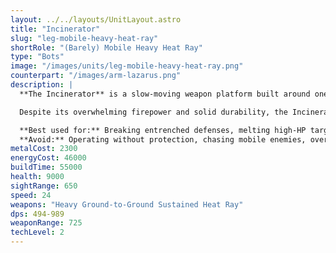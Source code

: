 ```yaml
---
layout: ../../layouts/UnitLayout.astro
title: "Incinerator"
slug: "leg-mobile-heavy-heat-ray"
shortRole: "(Barely) Mobile Heavy Heat Ray"
type: "Bots"
image: "/images/units/leg-mobile-heavy-heat-ray.png"
counterpart: "/images/arm-lazarus.png"
description: |
  **The Incinerator** is a slow-moving weapon platform built around one core philosophy: obliteration through fire. Equipped with a sustained heavy heat ray, it melts through even the most fortified ground targets with brutal efficiency. 

  Despite its overwhelming firepower and solid durability, the Incinerator crawls across the battlefield at a glacial pace, making it easy to kite, flank, or disable if not properly escorted. It excels when deployed behind a frontline or sieging hardened positions with supporting forces.

  **Best used for:** Breaking entrenched defenses, melting high-HP targets, area denial  
  **Avoid:** Operating without protection, chasing mobile enemies, overextending into open terrain
metalCost: 2300
energyCost: 46000
buildTime: 55000
health: 9000
sightRange: 650
speed: 24
weapons: "Heavy Ground-to-Ground Sustained Heat Ray"
dps: 494-989
weaponRange: 725
techLevel: 2
---
```

